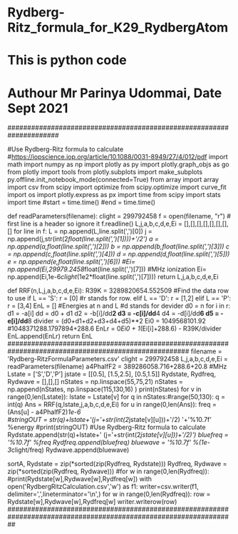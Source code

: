 # Rydberg-Ritz_formula_for_K29_RydbergAtom
# This is python code
# Authour Mr Parinya Udommai, Date Sept 2021
#####################################################################

#Use Rydberg-Ritz formula to calculate 
#https://iopscience.iop.org/article/10.1088/0031-8949/27/4/012/pdf
import math
import numpy as np
import plotly as py
import plotly.graph_objs as go
from plotly import tools
from plotly.subplots import make_subplots
py.offline.init_notebook_mode(connected=True)
from array import array
import csv
from scipy import optimize
from scipy.optimize import curve_fit
import os
import plotly.express as px
import time
from scipy import stats
import time
#start = time.time()
#end = time.time()

def readParameters(filename):
    clight = 299792458
    f = open(filename, "r")
    # first line is a header so ignore it
    f.readline()
    L,j,a,b,c,d,e,Ei = [],[],[],[],[],[],[],[]
    for line in f:
        L = np.append(L,line.split(',')[0])
        j = np.append(j,str(int(2*float(line.split(',')[1])))+'/2')
        a = np.append(a,float(line.split(',')[2]))
        b = np.append(b,float(line.split(',')[3]))
        c = np.append(c,float(line.split(',')[4]))
        d = np.append(d,float(line.split(',')[5]))
        e = np.append(e,float(line.split(',')[6]))
        #Ei= np.append(Ei,29979.2458*float(line.split(',')[7])) #MHz ionization
        Ei= np.append(Ei,1e-6*clight*(1e2*float(line.split(',')[7])))
    return L,j,a,b,c,d,e,Ei

def RRF(n,L,j,a,b,c,d,e,Ei):
    R39K = 3289820654.552509
    #Find the data row to use
    if L == 'S':
        r = [0] #r stands for row.
    elif L == 'D':
        r = [1,2]
    elif L == 'P':
        r = [3,4]
    EnL = [] #Energies at n and L
    #d stands for devider
    d0 = n
    for i in r:
        d1 = -a[i]
        dd = d0 + d1
        d2 = -b[i]/dd**2
        d3 = -c[i]/dd**4
        d4 = -d[i]/dd**6
        d5 = -e[i]/dd**8
        divider = (d0+d1+d2+d3+d4+d5)**2
        Ei0 = 1049568101.92 #1048371288.1797894+288.6 
        EnLr = 0*Ei0 + 1*(Ei[i]+288.6) - R39K/divider
        EnL.append(EnLr) 
    return EnL
######################################################################################################
filename = 'Rydberg-RitzFormulaParameters.csv'
clight = 299792458
L,j,a,b,c,d,e,Ei = readParameters(filename)
a4PhalfF2 = 389286058.716+288.6+20.8 #MHz
Lstate = ['S','D','P']
jstate = [[0.5], [1.5,2.5], [0.5,1.5]]
Rydstate, Rydfreq, Rydwave = [],[],[]
nStates = np.linspace(55,75,21)
nStates = np.append(nStates, np.linspace(115,130,16) )
print(nStates)
for v in range(0,len(Lstate)):
    lstate = Lstate[v]
    for q in nStates:#range(50,130):
        q = int(q)
        Ans = RRF(q,lstate,j,a,b,c,d,e,Ei)
        for u in range(0,len(Ans)):
            freq = (Ans[u] - a4PhalfF2)*1e-6   
            #stringOUT = str(q)+lstate+'(j='+str(int(2*jstate[v][u]))+'/2) '+'%10.7f' %energy 
            #print(stringOUT) #Use Rydberg-Ritz formula to calculate 
            Rydstate.append(str(q)+lstate+' (j='+str(int(2*jstate[v][u]))+'/2)')
            bluefreq = '%10.7f' %freq
            Rydfreq.append(bluefreq)
            bluewave = '%10.7f' %(1e-3*clight/freq)
            Rydwave.append(bluewave)
            
sortA, Rydstate = zip(*sorted(zip(Rydfreq, Rydstate)))
Rydfreq, Rydwave = zip(*sorted(zip(Rydfreq, Rydwave)))
#for w in range(0,len(Rydfreq)):
    #print(Rydstate[w],Rydwave[w],Rydfreq[w])
with open('RydbergRitzCalculation.csv','w') as f1:
    writer=csv.writer(f1, delimiter=',',lineterminator='\n',)
    for w in range(0,len(Rydfreq)):
        row = Rydstate[w],Rydwave[w],Rydfreq[w]
        writer.writerow(row)    
 ##################################################################################################################
